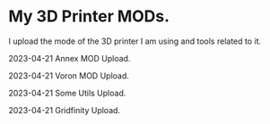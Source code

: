 # My 3D Printer MODs.

I upload the mode of the 3D printer I am using and tools related to it.

2023-04-21 Annex MOD Upload.

2023-04-21 Voron MOD Upload.

2023-04-21 Some Utils Upload.

2023-04-21 Gridfinity Upload.
